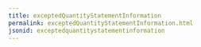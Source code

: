 ```yaml
---
title: exceptedQuantityStatementInformation
permalink: exceptedQuantityStatementInformation.html
jsonid: exceptedquantitystatementinformation
---
```

